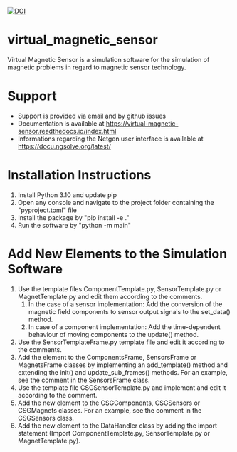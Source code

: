 [![DOI](https://zenodo.org/badge/700318323.svg)](https://zenodo.org/badge/latestdoi/700318323)

# virtual_magnetic_sensor
Virtual Magnetic Sensor is a simulation software for the simulation of magnetic problems in regard to magnetic sensor technology.

# Support
- Support is provided via email and by github issues
- Documentation is available at https://virtual-magnetic-sensor.readthedocs.io/index.html
- Informations regarding the Netgen user interface is available at https://docu.ngsolve.org/latest/

# Installation Instructions
1. Install Python 3.10 and update pip
2. Open any console and navigate to the project folder containing the "pyproject.toml" file
3. Install the package by "pip install -e ."
3. Run the software by "python -m main"

# Add New Elements to the Simulation Software
1.	Use the template files ComponentTemplate.py, SensorTemplate.py or MagnetTemplate.py and edit them according to the comments.
    1. In the case of a sensor implementation: Add the conversion of the magnetic field components to sensor output signals to the set_data() method.
    2. In case of a component implementation: Add the time-dependent behaviour of moving components to the update() method.
2.	Use the SensorTemplateFrame.py template file and edit it according to the comments.
3.	Add the element to the ComponentsFrame, SensorsFrame or MagnetsFrame classes by implementing an add_template() method and extending the init() and update_sub_frames() methods. For an example, see the comment in the SensorsFrame class.
4.	Use the template file CSGSensorTemplate.py and implement and edit it according to the comment.
5.	Add the new element to the CSGComponents, CSGSensors or CSGMagnets classes. For an example, see the comment in the CSGSensors class.
6.	Add the new element to the DataHandler class by adding the import statement (Import ComponentTemplate.py, SensorTemplate.py or MagnetTemplate.py).
